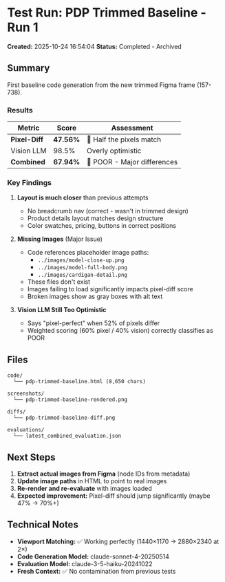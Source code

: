 # Test Run: PDP Trimmed Baseline - Run 1

**Created:** 2025-10-24 16:54:04
**Status:** Completed - Archived

## Summary

First baseline code generation from the new trimmed Figma frame (157-738).

### Results

| Metric | Score | Assessment |
|--------|-------|------------|
| **Pixel-Diff** | **47.56%** | 🔴 Half the pixels match |
| Vision LLM | 98.5% | Overly optimistic |
| **Combined** | **67.94%** | 🔴 POOR - Major differences |

### Key Findings

1. **Layout is much closer** than previous attempts
   - No breadcrumb nav (correct - wasn't in trimmed design)
   - Product details layout matches design structure
   - Color swatches, pricing, buttons in correct positions

2. **Missing Images** (Major Issue)
   - Code references placeholder image paths:
     - `../images/model-close-up.png`
     - `../images/model-full-body.png`
     - `../images/cardigan-detail.png`
   - These files don't exist
   - Images failing to load significantly impacts pixel-diff score
   - Broken images show as gray boxes with alt text

3. **Vision LLM Still Too Optimistic**
   - Says "pixel-perfect" when 52% of pixels differ
   - Weighted scoring (60% pixel / 40% vision) correctly classifies as POOR

## Files

```
code/
  └── pdp-trimmed-baseline.html (8,650 chars)

screenshots/
  └── pdp-trimmed-baseline-rendered.png

diffs/
  └── pdp-trimmed-baseline-diff.png

evaluations/
  └── latest_combined_evaluation.json
```

## Next Steps

1. **Extract actual images from Figma** (node IDs from metadata)
2. **Update image paths** in HTML to point to real images
3. **Re-render and re-evaluate** with images loaded
4. **Expected improvement:** Pixel-diff should jump significantly (maybe 47% → 70%+)

## Technical Notes

- **Viewport Matching:** ✅ Working perfectly (1440×1170 → 2880×2340 at 2×)
- **Code Generation Model:** claude-sonnet-4-20250514
- **Evaluation Model:** claude-3-5-haiku-20241022
- **Fresh Context:** ✅ No contamination from previous tests
